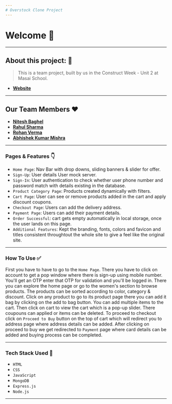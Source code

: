 ```yaml
---
# Overstock Clone Project
---
```


# Welcome 👋

---

## About this project: 🙌
> This is a team project, built by us in the Construct Week - Unit 2 at Masai School.
- **[Website](https://overstockv2.netlify.app/)**

---

## Our Team Members ❤️

- **[Nitesh Baghel](https://github.com/nitesh172)**
- **[Rahul Sharma](https://github.com/rahulkumarmbd)**
- **[Rohan Verma](https://github.com/Rohanverma4)**
- **[Abhishek Kumar Mishra](https://github.com/abhimis12)**

---

### Pages & Features 👇

- `Home Page`: Nav Bar with drop downs, sliding banners & slider for offer.
- `Sign-Up`: User details User mock server.
- `Sign-In`: User authentication to check whether user phone number and password match with details existing in the database.
- `Product Category Page`: Products created dynamically with filters.
- `Cart Page`: User can see or remove products added in the cart and apply discount coupons.
- `Checkout Page`: Users can add the delivery address.
- `Payment Page`: Users can add their payment details.
- `Order Successful`: cart gets empty automatically in local storage, once the user lands on this page.
- `Additional Features`: Kept the branding, fonts, colors and favicon and titles consistent throughtout the whole site to give a feel like the original site.

---

### How To Use ✅

First you have to have to go to the `Home Page`. There you have to click on account to get a pop window where there is sign-up using mobile number. You'll get an OTP enter that OTP for validation and you'll be logged in. There you can explore the home page or go to the women's section to browse products. The products can be sorted according to color,  category & discount. Click on any product to go to its product page there you can add it bag by clicking on the add to bag button. You can add multiple items to the cart. Then click on cart to view the cart which is a pop-up slider. There coupouns can applied or items can be deleted. To proceed to checkout click on `Proceed to Buy` button on the top of cart which will redirect you to address page where address details can be added. After clicking on proceed to buy we get redirected to `Payment` page where card details can be added and buying process can be completed.

---

### Tech Stack Used 🔧
- `HTML`
- `CSS`
- `JavaScript`
- `MongoDB`
- `Express.js`
- `Node.js`

---
